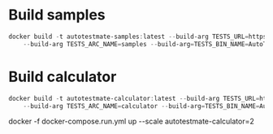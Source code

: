 # Build samples
``` PowerShell
docker build -t autotestmate-samples:latest --build-arg TESTS_URL=https://stgacct1234.blob.core.windows.net/autotestmate/samples.zip `
    --build-arg TESTS_ARC_NAME=samples --build-arg=TESTS_BIN_NAME=AutoTestMate.Samples.Web.Tests.dll --build-arg RUNSETTINGS_FILE_NAME=Test.runsettings --no-cache .
```

# Build calculator
``` PowerShell
docker build -t autotestmate-calculator:latest --build-arg TESTS_URL=https://stgacct1234.blob.core.windows.net/autotestmate/calculator.zip `
    --build-arg TESTS_ARC_NAME=calculator --build-arg=TESTS_BIN_NAME=AutoTestMate.Calculator.Tests.dll --build-arg RUNSETTINGS_FILE_NAME=Test.runsettings --no-cache .
```

docker -f docker-compose.run.yml up --scale autotestmate-calculator=2
